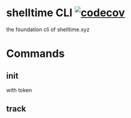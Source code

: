 # shelltime CLI [![codecov](https://codecov.io/gh/malamtime/cli/graph/badge.svg?token=N09WIJHNI2)](https://codecov.io/gh/malamtime/cli)

the foundation cli of shelltime.xyz

# Commands

## init

with token

## track

